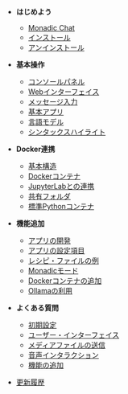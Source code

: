 - **はじめよう**

    - [Monadic Chat](/ja/README.md)
    - [インストール](/ja/installation.md)
    - [アンインストール](/ja/uninstallation.md)

- **基本操作**

    - [コンソールパネル](/ja/console-panel.md)
    - [Webインターフェイス](/ja/web-interface.md)
    - [メッセージ入力](/ja/message-input.md)
    - [基本アプリ](/ja/basic-apps.md)
    - [言語モデル](/ja/language-models.md)
    - [シンタックスハイライト](/ja/syntax-highlighting.md)

- **Docker連携**
    - [基本構造](/ja/basic-architecture.md)
    - [Dockerコンテナ](/ja/docker-access.md)
    - [JupyterLabとの連携](/ja/jupyterlab.md)
    - [共有フォルダ](/ja/shared-folder.md)
    - [標準Pythonコンテナ](/ja/python-container.md)

- **機能追加**

    - [アプリの開発](/ja/develop_apps.md)
    - [アプリの設定項目](/ja/setting-items.md)
    - [レシピ・ファイルの例](/ja/recipe-examples.md)
    - [Monadicモード](/ja/monadic-mode.md)
    - [Dockerコンテナの追加](/ja/adding-containers.md)
    - [Ollamaの利用](/ja/ollama.md)

- **よくある質問**
    - [初期設定](/ja/faq-settings.md)
    - [ユーザー・インターフェイス](/ja/faq-user-interface.md)
    - [メディアファイルの送信](/ja/faq-media-files.md)
    - [音声インタラクション](/ja/faq-voice-interaction.md)
    - [機能の追加](/ja/extra-features.md)

- [更新履歴](/ja/changelog.md)

